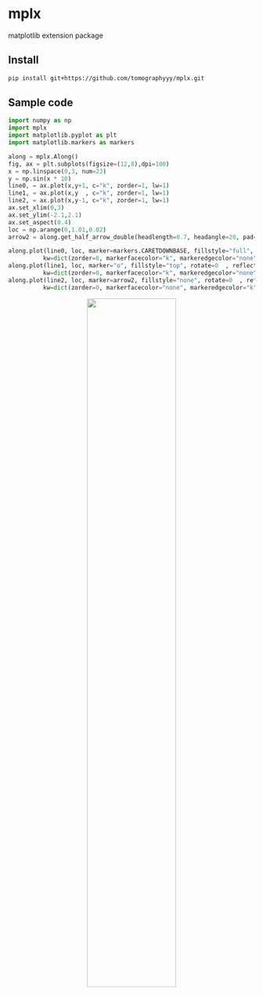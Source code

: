 # mplx
matplotlib extension package

## Install
```sh
pip install git+https://github.com/tomographyyy/mplx.git
```

## Sample code
```python
import numpy as np
import mplx
import matplotlib.pyplot as plt
import matplotlib.markers as markers

along = mplx.Along()
fig, ax = plt.subplots(figsize=(12,8),dpi=100)
x = np.linspace(0,3, num=23)
y = np.sin(x * 10)
line0, = ax.plot(x,y+1, c="k", zorder=1, lw=1)
line1, = ax.plot(x,y  , c="k", zorder=1, lw=1)
line2, = ax.plot(x,y-1, c="k", zorder=1, lw=1)
ax.set_xlim(0,3)
ax.set_ylim(-2.1,2.1)
ax.set_aspect(0.4)
loc = np.arange(0,1.01,0.02)
arrow2 = along.get_half_arrow_double(headlength=0.7, headangle=20, pad=0.4)

along.plot(line0, loc, marker=markers.CARETDOWNBASE, fillstyle="full", rotate=180, reflect=False, margin=0,
　　　　　　kw=dict(zorder=0, markerfacecolor="k", markeredgecolor="none", markersize=8))
along.plot(line1, loc, marker="o", fillstyle="top", rotate=0  , reflect=True, margin=0,
　　　　　　kw=dict(zorder=0, markerfacecolor="k", markeredgecolor="none", markersize=8))
along.plot(line2, loc, marker=arrow2, fillstyle="none", rotate=0  , reflect=False, margin=0.1,
　　　　　　kw=dict(zorder=0, markerfacecolor="none", markeredgecolor="k", markersize=15))
```
<p align="center" width="100%">
    <img width="60%" src="https://github.com/tomographyyy/mplx/assets/34155315/2a9eabc9-600d-4f44-89cb-39a966aaecd0"> 
</p>
